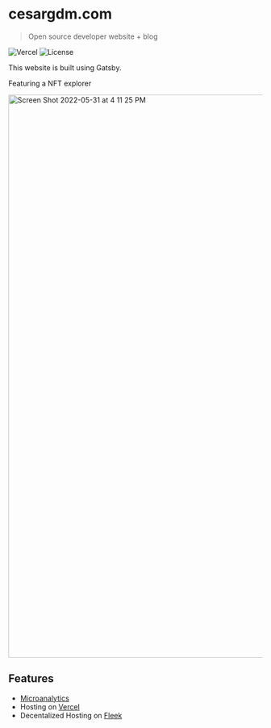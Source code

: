 # cesargdm.com

> Open source developer website + blog

![Vercel](http://therealsujitk-vercel-badge.vercel.app/?app=cesargdm) ![License](https://img.shields.io/badge/license-MIT-blue)

This website is built using Gatsby.

Featuring a NFT explorer

<img width="1116" alt="Screen Shot 2022-05-31 at 4 11 25 PM" src="https://user-images.githubusercontent.com/10179494/171286278-f6071fce-1ec4-46f5-9945-bac529a0eefc.png">


## Features

- [Microanalytics](https://microanalytics.io/cesargdm.com)
- Hosting on [Vercel](https://vercel.com/)
- Decentalized Hosting on [Fleek](https://fleek.co)
